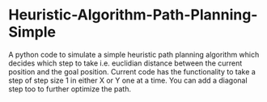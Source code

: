 # Heuristic-Algorithm-Path-Planning-Simple

A python code to simulate a simple heuristic path planning algorithm which decides which step to take i.e. euclidian distance between the current position and the goal position. 
Current code has the functionality to take a step of step size 1 in either X or Y one at a time. You can add a diagonal step too to further optimize the path. 
